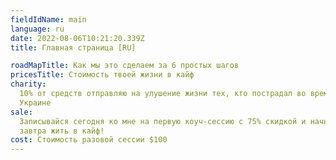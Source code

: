 ```yaml
---
fieldIdName: main
language: ru
date: 2022-08-06T10:21:20.339Z
title: Главная страница [RU]

roadMapTitle: Как мы это сделаем за 6 простых шагов
pricesTitle: Стоимость твоей жизни в кайф
charity:
  10% от средств отправляю на улушение жизни тех, кто пострадал во время войны в
  Украине
sale:
  Записывайся сегодня ко мне на первую коуч-сессию с 75% скидкой и начни уже
  завтра жить в кайф!
cost: Стоимость разовой сессии $100
---
```

